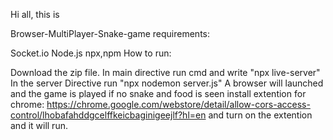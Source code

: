 Hi all, this is

Browser-MultiPlayer-Snake-game
requirements:

Socket.io
Node.js
npx,npm
How to run:

Download the zip file.
In main directive run cmd and write "npx live-server"
In the server Directive run "npx nodemon server.js"
A browser will launched and the game is played if no snake and food is seen install extention for chrome: https://chrome.google.com/webstore/detail/allow-cors-access-control/lhobafahddgcelffkeicbaginigeejlf?hl=en and turn on the extention and it will run.
